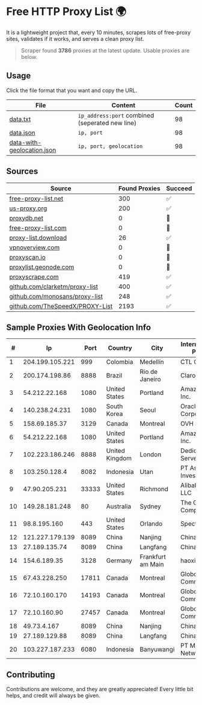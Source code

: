 
# Free HTTP Proxy List 🌍

It is a lightweight project that, every 10 minutes, scrapes lots of free-proxy sites, validates if it works, and serves a clean proxy list.


> Scraper found **3786** proxies at the latest update. Usable proxies are below.

## Usage

Click the file format that you want and copy the URL.


|File|Content|Count|
|----|-------|-----|
|[data.txt](https://raw.githubusercontent.com/themiralay/Proxy-List-World/master/data.txt)|`ip_address:port` combined (seperated new line)|98|
|[data.json](https://raw.githubusercontent.com/themiralay/Proxy-List-World/master/data.json)|`ip, port`|98|
|[data-with-geolocation.json](https://raw.githubusercontent.com/themiralay/Proxy-List-World/master/data-with-geolocation.json)|`ip, port, geolocation`|98|

## Sources

|Source|Found Proxies|Succeed|
|------|-------------|-------|
|[free-proxy-list.net](https://free-proxy-list.net)|300|✅|
|[us-proxy.org](https://www.us-proxy.org)|200|✅|
|[proxydb.net](http://proxydb.net)|0|🚫|
|[free-proxy-list.com](https://free-proxy-list.com/?page=&port=&type%5B%5D=http&type%5B%5D=https&up_time=0&search=Search)|0|🚫|
|[proxy-list.download](https://www.proxy-list.download/HTTP)|26|✅|
|[vpnoverview.com](https://vpnoverview.com/privacy/anonymous-browsing/free-proxy-servers)|0|🚫|
|[proxyscan.io](https://www.proxyscan.io)|0|🚫|
|[proxylist.geonode.com](https://proxylist.geonode.com/api/proxy-list?limit=300&page=1&sort_by=lastChecked&sort_type=desc&protocols=http,https)|0|🚫|
|[proxyscrape.com](https://api.proxyscrape.com/v2/?request=displayproxies&protocol=http&timeout=10000&country=all&ssl=all&anonymity=all)|419|✅|
|[github.com/clarketm/proxy-list](https://raw.githubusercontent.com/clarketm/proxy-list/master/proxy-list-raw.txt)|400|✅|
|[github.com/monosans/proxy-list](https://raw.githubusercontent.com/monosans/proxy-list/main/proxies/http.txt)|248|✅|
|[github.com/TheSpeedX/PROXY-List](https://raw.githubusercontent.com/TheSpeedX/PROXY-List/master/http.txt)|2193|✅|


## Sample Proxies With Geolocation Info

|#|Ip|Port|Country|City|Internet Service Provider|
|-|--|----|-------|----|-------------------------|
|1|204.199.105.221|999|Colombia|Medellín|CTL Colombia|
|2|200.174.198.86|8888|Brazil|Rio de Janeiro|Claro S.A|
|3|54.212.22.168|1080|United States|Portland|Amazon.com, Inc.|
|4|140.238.24.231|1080|South Korea|Seoul|Oracle Corporation|
|5|158.69.185.37|3129|Canada|Montreal|OVH SAS|
|6|54.212.22.168|1080|United States|Portland|Amazon.com, Inc.|
|7|102.223.186.246|8888|United Kingdom|London|Dedicated Servers|
|8|103.250.128.4|8082|Indonesia|Utan|PT Asri Global Investama|
|9|47.90.205.231|33333|United States|Richmond|Alibaba.com LLC|
|10|149.28.181.248|80|Australia|Sydney|The Constant Company|
|11|98.8.195.160|443|United States|Orlando|Spectrum|
|12|121.227.179.139|8089|China|Nanjing|China Telecom|
|13|27.189.135.74|8089|China|Langfang|Chinanet|
|14|154.6.189.35|3128|Germany|Frankfurt am Main|haoxiangyun|
|15|67.43.228.250|17811|Canada|Montreal|GloboTech Communications|
|16|72.10.160.170|14193|Canada|Montreal|GloboTech Communications|
|17|72.10.160.90|27457|Canada|Montreal|GloboTech Communications|
|18|49.73.4.167|8089|China|Nanjing|China Telecom|
|19|27.189.129.88|8089|China|Langfang|Chinanet|
|20|103.227.187.233|6080|Indonesia|Banyuwangi|PT Master Star Network|



## Contributing

Contributions are welcome, and they are greatly appreciated! Every
little bit helps, and credit will always be given.

